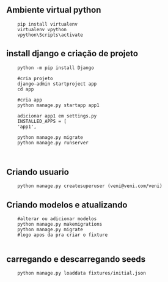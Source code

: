## Ambiente virtual python
```
    pip install virtualenv
    virtualenv vpython
    vpython\Scripts\activate 
```

## install django e criação de projeto
```
    python -m pip install Django
    
    #cria projeto
    django-admin startproject app
    cd app

    #cria app
    python manage.py startapp app1
    
    adicionar app1 em settings.py
    INSTALLED_APPS = [
    'app1',

    python manage.py migrate
    python manage.py runserver

    
```


## Criando usuario
```
    python manage.py createsuperuser (veni@veni.com/veni)
```


## Criando modelos e atualizando

```
    #alterar ou adicionar modelos
    python manage.py makemigrations
    python manage.py migrate
    #logo apos da pra criar o fixture
    
```

## carregando e descarregando seeds 

```
    python manage.py loaddata fixtures/initial.json

```
